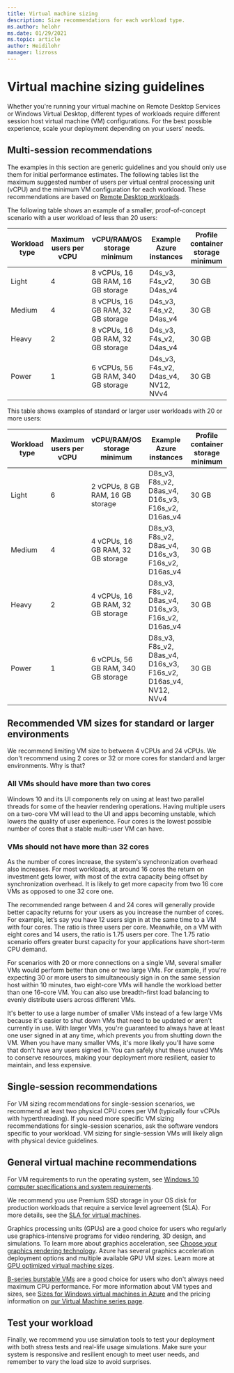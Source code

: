 ```yaml
---
title: Virtual machine sizing
description: Size recommendations for each workload type.
ms.author: helohr
ms.date: 01/29/2021
ms.topic: article
author: Heidilohr
manager: lizross
---
```

# Virtual machine sizing guidelines

Whether you're running your virtual machine on Remote Desktop Services or Windows Virtual Desktop, different types of workloads require different session host virtual machine (VM) configurations. For the best possible experience, scale your deployment depending on your users' needs.

## Multi-session recommendations

The examples in this section are generic guidelines and you should only use them for initial performance estimates. The following tables list the maximum suggested number of users per virtual central processing unit (vCPU) and the minimum VM configuration for each workload. These recommendations are based on [Remote Desktop workloads](remote-desktop-workloads.md).

The following table shows an example of a smaller, proof-of-concept scenario with a user workload of less than 20 users:

| Workload type | Maximum users per vCPU | vCPU/RAM/OS storage minimum | Example Azure instances | Profile container storage minimum |
| --- | --- | --- | --- | --- |
| Light | 4 | 8 vCPUs, 16 GB RAM, 16 GB storage | D4s_v3, F4s_v2, D4as_v4 | 30 GB |
| Medium | 4 | 8 vCPUs, 16 GB RAM, 32 GB storage | D4s_v3, F4s_v2, D4as_v4 | 30 GB |
| Heavy | 2 | 8 vCPUs, 16 GB RAM, 32 GB storage | D4s_v3, F4s_v2, D4as_v4 | 30 GB |
| Power | 1 | 6 vCPUs, 56 GB RAM, 340 GB storage | D4s_v3, F4s_v2, D4as_v4, NV12, NVv4 | 30 GB |

This table shows examples of standard or larger user workloads with 20 or more users:

| Workload type | Maximum users per vCPU | vCPU/RAM/OS storage minimum | Example Azure instances | Profile container storage minimum |
| --- | --- | --- | --- | --- |
| Light | 6 | 2 vCPUs, 8 GB RAM, 16 GB storage | D8s_v3, F8s_v2, D8as_v4, D16s_v3, F16s_v2, D16as_v4 | 30 GB |
| Medium | 4 | 4 vCPUs, 16 GB RAM, 32 GB storage | D8s_v3, F8s_v2, D8as_v4, D16s_v3, F16s_v2, D16as_v4 | 30 GB |
| Heavy | 2 | 4 vCPUs, 16 GB RAM, 32 GB storage | D8s_v3, F8s_v2, D8as_v4, D16s_v3, F16s_v2, D16as_v4 | 30 GB |
| Power | 1 | 6 vCPUs, 56 GB RAM, 340 GB storage | D8s_v3, F8s_v2, D8as_v4, D16s_v3, F16s_v2, D16as_v4, NV12, NVv4 | 30 GB |

## Recommended VM sizes for standard or larger environments

We recommend limiting VM size to between 4 vCPUs and 24 vCPUs. We don't recommend using 2 cores or 32 or more cores for standard and larger environments. Why is that?

### All VMs should have more than two cores

Windows 10 and its UI components rely on using at least two parallel threads for some of the heavier rendering operations. Having multiple users on a two-core VM will lead to the UI and apps becoming unstable, which lowers the quality of user experience. Four cores is the lowest possible number of cores that a stable multi-user VM can have.

### VMs should not have more than 32 cores

As the number of cores increase, the system's synchronization overhead also increases. For most workloads, at around 16 cores the return on investment gets lower, with most of the extra capacity being offset by synchronization overhead. It is likely to get more capacity from two 16 core VMs as opposed to one 32 core one.

The recommended range between 4 and 24 cores will generally provide better capacity returns for your users as you increase the number of cores. For example, let’s say you have 12 users sign in at the same time to a VM with four cores. The ratio is three users per core. Meanwhile, on a VM with eight cores and 14 users, the ratio is 1.75 users per core. The 1.75 ratio scenario offers greater burst capacity for your applications have short-term CPU demand.

For scenarios with 20 or more connections on a single VM, several smaller VMs would perform better than one or two large VMs. For example, if you're expecting 30 or more users to simultaneously sign in on the same session host within 10 minutes, two eight-core VMs will handle the workload better than one 16-core VM. You can also use breadth-first load balancing to evenly distribute users across different VMs.

It's better to use a large number of smaller VMs instead of a few large VMs because it's easier to shut down VMs that need to be updated or aren't currently in use. With larger VMs, you're guaranteed to always have at least one user signed in at any time, which prevents you from shutting down the VM. When you have many smaller VMs, it's more likely you'll have some that don't have any users signed in. You can safely shut these unused VMs to conserve resources, making your deployment more resilient, easier to maintain, and less expensive.

## Single-session recommendations

For VM sizing recommendations for single-session scenarios, we recommend at least two physical CPU cores per VM (typically four vCPUs with hyperthreading). If you need more specific VM sizing recommendations for single-session scenarios, ask the software vendors specific to your workload. VM sizing for single-session VMs will likely align with physical device guidelines.

## General virtual machine recommendations

For VM requirements to run the operating system, see [Windows 10 computer specifications and system requirements](https://www.microsoft.com/windows/windows-10-specifications).

We recommend you use Premium SSD storage in your OS disk for production workloads that require a service level agreement (SLA). For more details, see the [SLA for virtual machines](https://azure.microsoft.com/support/legal/sla/virtual-machines/v1_8/).

Graphics processing units (GPUs) are a good choice for users who regularly use graphics-intensive programs for video rendering, 3D design, and simulations. To learn more about graphics acceleration, see [Choose your graphics rendering technology](rds-graphics-virtualization.md). Azure has several graphics acceleration deployment options and multiple available GPU VM sizes. Learn more at [GPU optimized virtual machine sizes](/azure/virtual-machines/windows/sizes-gpu).

[B-series burstable VMs](/azure/virtual-machines/windows/b-series-burstable) are a good choice for users who don't always need maximum CPU performance. For more information about VM types and sizes, see [Sizes for Windows virtual machines in Azure](/azure/virtual-machines/windows/sizes) and the pricing information on [our Virtual Machine series page](https://azure.microsoft.com/pricing/details/virtual-machines/series/).

## Test your workload

Finally, we recommend you use simulation tools to test your deployment with both stress tests and real-life usage simulations. Make sure your system is responsive and resilient enough to meet user needs, and remember to vary the load size to avoid surprises.
